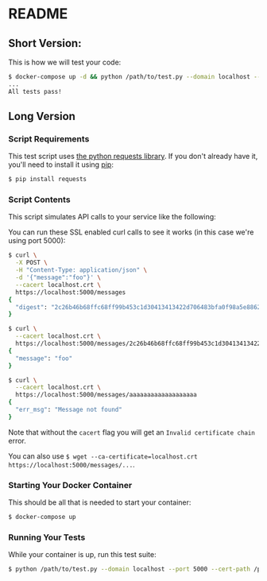 # README


## Short Version:

This is how we will test your code:
```bash
$ docker-compose up -d && python /path/to/test.py --domain localhost --port 5000 --cert-path /path/to/localhost.crt
...
All tests pass!
```

## Long Version

### Script Requirements

This test script uses [the python requests library](http://docs.python-requests.org/). If you don't already have it, you'll need to install it using [pip](https://pip.pypa.io/en/stable/):
```bash
$ pip install requests
```

### Script Contents

This script simulates API calls to your service like the following:

You can run these SSL enabled curl calls to see it works (in this case we're using port 5000):
```bash
$ curl \
  -X POST \
  -H "Content-Type: application/json" \
  -d '{"message":"foo"}' \
  --cacert localhost.crt \
  https://localhost:5000/messages
{
  "digest": "2c26b46b68ffc68ff99b453c1d30413413422d706483bfa0f98a5e886266e7ae"
}
```

```bash
$ curl \
  --cacert localhost.crt \
  https://localhost:5000/messages/2c26b46b68ffc68ff99b453c1d30413413422d706483bfa0f98a5e886266e7ae
{
  "message": "foo"
}
```

```bash
$ curl \
  --cacert localhost.crt \
  https://localhost:5000/messages/aaaaaaaaaaaaaaaaaaa
{
  "err_msg": "Message not found"
}
```

Note that without the `cacert` flag you will get an `Invalid certificate chain` error.

You can also use `$ wget --ca-certificate=localhost.crt https://localhost:5000/messages/...`.

### Starting Your Docker Container
This should be all that is needed to start your container:
```bash
$ docker-compose up
```

### Running Your Tests
While your container is up, run this test suite:
```bash
$ python /path/to/test.py --domain localhost --port 5000 --cert-path /path/to/localhost.crt
```
